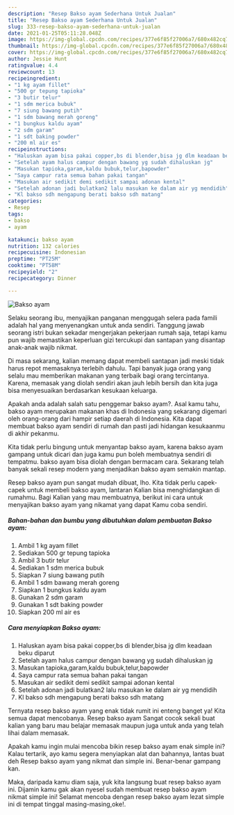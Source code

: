 ```yaml
---
description: "Resep Bakso ayam Sederhana Untuk Jualan"
title: "Resep Bakso ayam Sederhana Untuk Jualan"
slug: 333-resep-bakso-ayam-sederhana-untuk-jualan
date: 2021-01-25T05:11:28.048Z
image: https://img-global.cpcdn.com/recipes/377e6f85f27006a7/680x482cq70/bakso-ayam-foto-resep-utama.jpg
thumbnail: https://img-global.cpcdn.com/recipes/377e6f85f27006a7/680x482cq70/bakso-ayam-foto-resep-utama.jpg
cover: https://img-global.cpcdn.com/recipes/377e6f85f27006a7/680x482cq70/bakso-ayam-foto-resep-utama.jpg
author: Jessie Hunt
ratingvalue: 4.4
reviewcount: 13
recipeingredient:
- "1 kg ayam fillet"
- "500 gr tepung tapioka"
- "3 butir telur"
- "1 sdm merica bubuk"
- "7 siung bawang putih"
- "1 sdm bawang merah goreng"
- "1 bungkus kaldu ayam"
- "2 sdm garam"
- "1 sdt baking powder"
- "200 ml air es"
recipeinstructions:
- "Haluskan ayam bisa pakai copper,bs di blender,bisa jg dlm keadaan beku diparut"
- "Setelah ayam halus campur dengan bawang yg sudah dihaluskan jg"
- "Masukan tapioka,garam,kaldu bubuk,telur,bapowder"
- "Saya campur rata semua bahan pakai tangan"
- "Masukan air sedikit demi sedikit sampai adonan kental"
- "Setelah adonan jadi bulatkan2 lalu masukan ke dalam air yg mendidih"
- "Kl bakso sdh mengapung berati bakso sdh matang"
categories:
- Resep
tags:
- bakso
- ayam

katakunci: bakso ayam 
nutrition: 132 calories
recipecuisine: Indonesian
preptime: "PT25M"
cooktime: "PT58M"
recipeyield: "2"
recipecategory: Dinner

---
```



![Bakso ayam](https://img-global.cpcdn.com/recipes/377e6f85f27006a7/680x482cq70/bakso-ayam-foto-resep-utama.jpg)

Selaku seorang ibu, menyajikan panganan menggugah selera pada famili adalah hal yang menyenangkan untuk anda sendiri. Tanggung jawab seorang istri bukan sekadar mengerjakan pekerjaan rumah saja, tetapi kamu pun wajib memastikan keperluan gizi tercukupi dan santapan yang disantap anak-anak wajib nikmat.

Di masa  sekarang, kalian memang dapat membeli santapan jadi meski tidak harus repot memasaknya terlebih dahulu. Tapi banyak juga orang yang selalu mau memberikan makanan yang terbaik bagi orang tercintanya. Karena, memasak yang diolah sendiri akan jauh lebih bersih dan kita juga bisa menyesuaikan berdasarkan kesukaan keluarga. 



Apakah anda adalah salah satu penggemar bakso ayam?. Asal kamu tahu, bakso ayam merupakan makanan khas di Indonesia yang sekarang digemari oleh orang-orang dari hampir setiap daerah di Indonesia. Kita dapat membuat bakso ayam sendiri di rumah dan pasti jadi hidangan kesukaanmu di akhir pekanmu.

Kita tidak perlu bingung untuk menyantap bakso ayam, karena bakso ayam gampang untuk dicari dan juga kamu pun boleh membuatnya sendiri di tempatmu. bakso ayam bisa diolah dengan bermacam cara. Sekarang telah banyak sekali resep modern yang menjadikan bakso ayam semakin mantap.

Resep bakso ayam pun sangat mudah dibuat, lho. Kita tidak perlu capek-capek untuk membeli bakso ayam, lantaran Kalian bisa menghidangkan di rumahmu. Bagi Kalian yang mau membuatnya, berikut ini cara untuk menyajikan bakso ayam yang nikamat yang dapat Kamu coba sendiri.

<!--inarticleads1-->

##### Bahan-bahan dan bumbu yang dibutuhkan dalam pembuatan Bakso ayam:

1. Ambil 1 kg ayam fillet
1. Sediakan 500 gr tepung tapioka
1. Ambil 3 butir telur
1. Sediakan 1 sdm merica bubuk
1. Siapkan 7 siung bawang putih
1. Ambil 1 sdm bawang merah goreng
1. Siapkan 1 bungkus kaldu ayam
1. Gunakan 2 sdm garam
1. Gunakan 1 sdt baking powder
1. Siapkan 200 ml air es




<!--inarticleads2-->

##### Cara menyiapkan Bakso ayam:

1. Haluskan ayam bisa pakai copper,bs di blender,bisa jg dlm keadaan beku diparut
1. Setelah ayam halus campur dengan bawang yg sudah dihaluskan jg
1. Masukan tapioka,garam,kaldu bubuk,telur,bapowder
1. Saya campur rata semua bahan pakai tangan
1. Masukan air sedikit demi sedikit sampai adonan kental
1. Setelah adonan jadi bulatkan2 lalu masukan ke dalam air yg mendidih
1. Kl bakso sdh mengapung berati bakso sdh matang




Ternyata resep bakso ayam yang enak tidak rumit ini enteng banget ya! Kita semua dapat mencobanya. Resep bakso ayam Sangat cocok sekali buat kalian yang baru mau belajar memasak maupun juga untuk anda yang telah lihai dalam memasak.

Apakah kamu ingin mulai mencoba bikin resep bakso ayam enak simple ini? Kalau tertarik, ayo kamu segera menyiapkan alat dan bahannya, lantas buat deh Resep bakso ayam yang nikmat dan simple ini. Benar-benar gampang kan. 

Maka, daripada kamu diam saja, yuk kita langsung buat resep bakso ayam ini. Dijamin kamu gak akan nyesel sudah membuat resep bakso ayam nikmat simple ini! Selamat mencoba dengan resep bakso ayam lezat simple ini di tempat tinggal masing-masing,oke!.

